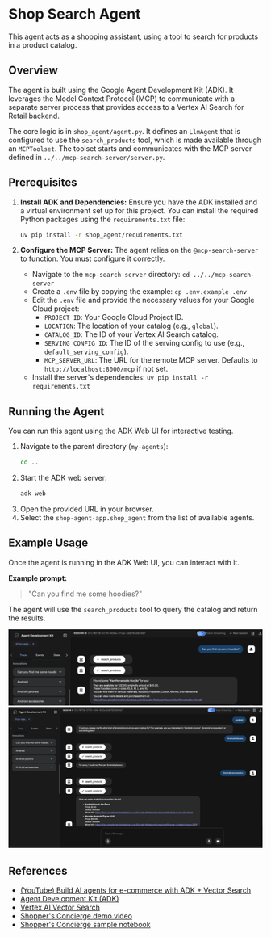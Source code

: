 # Shop Search Agent

This agent acts as a shopping assistant, using a tool to search for products in a product catalog.

## Overview

The agent is built using the Google Agent Development Kit (ADK). It leverages the Model Context Protocol (MCP) to communicate with a separate server process that provides access to a Vertex AI Search for Retail backend.

The core logic is in `shop_agent/agent.py`. It defines an `LlmAgent` that is configured to use the `search_products` tool, which is made available through an `MCPToolset`. The toolset starts and communicates with the MCP server defined in `../../mcp-search-server/server.py`.

## Prerequisites

1.  **Install ADK and Dependencies:** Ensure you have the ADK installed and a virtual environment set up for this project. You can install the required Python packages using the `requirements.txt` file:
    ```bash
    uv pip install -r shop_agent/requirements.txt
    ```

2.  **Configure the MCP Server:** The agent relies on the `@mcp-search-server` to function. You must configure it correctly.
    *   Navigate to the `mcp-search-server` directory: `cd ../../mcp-search-server`
    *   Create a `.env` file by copying the example: `cp .env.example .env`
    *   Edit the `.env` file and provide the necessary values for your Google Cloud project:
        *   `PROJECT_ID`: Your Google Cloud Project ID.
        *   `LOCATION`: The location of your catalog (e.g., `global`).
        *   `CATALOG_ID`: The ID of your Vertex AI Search catalog.
        *   `SERVING_CONFIG_ID`: The ID of the serving config to use (e.g., `default_serving_config`).
        *   `MCP_SERVER_URL`: The URL for the remote MCP server. Defaults to `http://localhost:8000/mcp` if not set.
    *   Install the server's dependencies: `uv pip install -r requirements.txt`

## Running the Agent

You can run this agent using the ADK Web UI for interactive testing.

1.  Navigate to the parent directory (`my-agents`):
    ```bash
    cd .. 
    ```
2.  Start the ADK web server:
    ```bash
    adk web
    ```
3.  Open the provided URL in your browser.
4.  Select the `shop-agent-app.shop_agent` from the list of available agents.

## Example Usage

Once the agent is running in the ADK Web UI, you can interact with it.

**Example prompt:**
> "Can you find me some hoodies?"

The agent will use the `search_products` tool to query the catalog and return the results.

![](./assets/shop-agent-01.png)
![](./assets/shop-agent-02.png)

## References

- [(YouTube) Build AI agents for e-commerce with ADK + Vector Search](https://www.youtube.com/watch?v=UIntXBP--gI)
- [Agent Development Kit (ADK)](https://goo.gle/3RGrB9T)
- [Vertex AI Vector Search](https://goo.gle/3T5xxK5)
- [Shopper's Concierge demo video](https://goo.gle/4jRbMJb)
- [Shopper's Concierge sample notebook](https://goo.gle/4kMkxot)